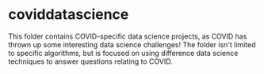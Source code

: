 # coviddatascience
This folder contains COVID-specific data science projects, as COVID has thrown up some interesting data science challenges! The folder isn't limited to specific algorithms, but is focused on using difference data science techniques to answer questions relating to COVID.
